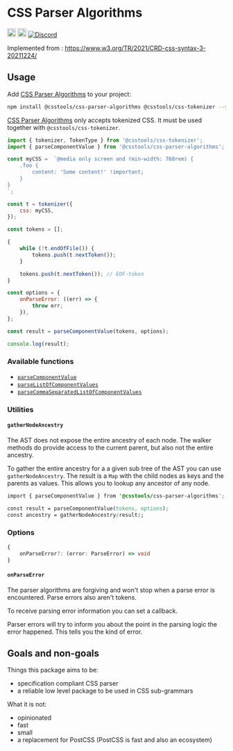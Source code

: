 # CSS Parser Algorithms

[<img alt="npm version" src="https://img.shields.io/npm/v/@csstools/css-parser-algorithms.svg" height="20">][npm-url]
[<img alt="Build Status" src="https://github.com/csstools/postcss-plugins/workflows/test/badge.svg" height="20">][cli-url]
[<img alt="Discord" src="https://shields.io/badge/Discord-5865F2?logo=discord&logoColor=white">][discord]

Implemented from : https://www.w3.org/TR/2021/CRD-css-syntax-3-20211224/

## Usage

Add [CSS Parser Algorithms] to your project:

```bash
npm install @csstools/css-parser-algorithms @csstools/css-tokenizer --save-dev
```

[CSS Parser Algorithms] only accepts tokenized CSS.
It must be used together with `@csstools/css-tokenizer`.


```js
import { tokenizer, TokenType } from '@csstools/css-tokenizer';
import { parseComponentValue } from '@csstools/css-parser-algorithms';

const myCSS =  `@media only screen and (min-width: 768rem) {
	.foo {
		content: 'Some content!' !important;
	}
}
`;

const t = tokenizer({
	css: myCSS,
});

const tokens = [];

{
	while (!t.endOfFile()) {
		tokens.push(t.nextToken());
	}

	tokens.push(t.nextToken()); // EOF-token
}

const options = {
	onParseError: ((err) => {
		throw err;
	}),
};

const result = parseComponentValue(tokens, options);

console.log(result);
```

### Available functions

- [`parseComponentValue`](https://www.w3.org/TR/css-syntax-3/#parse-component-value)
- [`parseListOfComponentValues`](https://www.w3.org/TR/css-syntax-3/#parse-list-of-component-values)
- [`parseCommaSeparatedListOfComponentValues`](https://www.w3.org/TR/css-syntax-3/#parse-comma-separated-list-of-component-values)

### Utilities

#### `gatherNodeAncestry`

The AST does not expose the entire ancestry of each node.
The walker methods do provide access to the current parent, but also not the entire ancestry.

To gather the entire ancestry for a a given sub tree of the AST you can use `gatherNodeAncestry`.
The result is a `Map` with the child nodes as keys and the parents as values.
This allows you to lookup any ancestor of any node.

```css
import { parseComponentValue } from '@csstools/css-parser-algorithms';

const result = parseComponentValue(tokens, options);
const ancestry = gatherNodeAncestry(result);
```

### Options

```ts
{
	onParseError?: (error: ParseError) => void
}
```

#### `onParseError`

The parser algorithms are forgiving and won't stop when a parse error is encountered.
Parse errors also aren't tokens.

To receive parsing error information you can set a callback.

Parser errors will try to inform you about the point in the parsing logic the error happened.
This tells you the kind of error.

## Goals and non-goals

Things this package aims to be:
- specification compliant CSS parser
- a reliable low level package to be used in CSS sub-grammars

What it is not:
- opinionated
- fast
- small
- a replacement for PostCSS (PostCSS is fast and also an ecosystem)

[cli-url]: https://github.com/csstools/postcss-plugins/actions/workflows/test.yml?query=workflow/test
[discord]: https://discord.gg/bUadyRwkJS
[npm-url]: https://www.npmjs.com/package/@csstools/css-parser-algorithms

[CSS Parser Algorithms]: https://github.com/csstools/postcss-plugins/tree/main/packages/css-parser-algorithms
